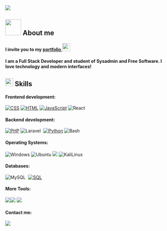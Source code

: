 <img src="https://readme-typing-svg.herokuapp.com?lines=Hi+World!;Web+Developer;Sysadmin+Student;%20AI%20Enthusiastic;Love%20Coding&center=true&width=200&height=30">
<h2><img src="https://media.giphy.com/media/VgCDAzcKvsR6OM0uWg/giphy.gif" width="50" />  About me </h2>
<h4>I invite you to my <a href="https://rociocarvajal.github.io/portfolio/" target="_blank">portfolio </a><img src="https://github.com/rociocarvajal/rociocarvajal/assets/136781946/39ed477f-99ba-47f1-a08d-c141eda97f0a" width ="25"><h4/>
<h4>I am a Full Stack Developer and student of Sysadmin and Free Software.
I love technology and modern interfaces!<h4/>
 <h2><img src="https://media2.giphy.com/media/QssGEmpkyEOhBCb7e1/giphy.gif?cid=ecf05e47a0n3gi1bfqntqmob8g9aid1oyj2wr3ds3mg700bl&rid=giphy.gif" width ="25">   Skills</h2>

#### Frontend development:
<a href="https://github.com/search?q=user%3ADenverCoder1+is%3Arepo+language%3Acss"><img alt="CSS" src="https://img.shields.io/badge/CSS%20-%231572B6.svg?logo=css3&logoColor=white"></a>
<a href="https://github.com/search?q=user%3ADenverCoder1+is%3Arepo+language%3Ahtml"><img alt="HTML" src="https://img.shields.io/badge/HTML%20-%23E34F26.svg?logo=html5&logoColor=white"></a>
<a href="https://github.com/search?q=user%3ADenverCoder1+is%3Arepo+language%3Ajavascript"><img alt="JavaScript" src="https://img.shields.io/badge/JavaScript%20-%23F7DF1E.svg?logo=javascript&logoColor=black"></a>
![React](https://img.shields.io/badge/-React-000?&logo=React)
#### Backend development:
<a href="https://github.com/search?q=user%3ADenverCoder1+is%3Arepo+language%3Aphp"><img alt="PHP" src="https://img.shields.io/badge/PHP-%23777BB4.svg?logo=php&logoColor=white"></a>
![Laravel](https://img.shields.io/badge/-Laravel-05122A?style=flat&logo=laravel&logoColor=FF2D20)&nbsp;
<a href="https://github.com/search?q=user%3ADenverCoder1+is%3Arepo+language%3Apython"><img alt="Python" src="https://img.shields.io/badge/Python%20-%2314354C.svg?logo=python&logoColor=white"></a>
![Bash](https://img.shields.io/badge/-Bash-000?&logo=GNU-Bash)
#### Operating Systems:
![Windows](https://img.shields.io/badge/Windows-0078D6?style=flat-square&logo=Windows&logoColor=white)
![Ubuntu](https://img.shields.io/badge/Ubuntu-E95420?style=flat-square&logo=Ubuntu&logoColor=white)
<img src="https://img.shields.io/badge/-Debian-A80030?style=flat-square&logo=Debian&logoColor=white"/>
![KaliLinux](https://img.shields.io/badge/Kali-557C94?style=flat-square&logo=KaliLinux&logoColor=white)
#### Databases:
![MySQL](https://img.shields.io/badge/-MySQL-05122A?style=flat&logo=mysql&logoColor=4479A1)&nbsp;
<a href="https://github.com/search?q=user%3ADenverCoder1+is%3Arepo+language%3Asql"><img alt="SQL" src="https://img.shields.io/badge/SQL%20-%23025E8C.svg?logo=amazon-dynamodb&logoColor=white"></a>
#### More Tools:
<img src="https://img.shields.io/badge/-Github-181717?style=flat-square&logo=GitHub&logoColor=white"/><img src="https://img.shields.io/badge/-Git-F44D27?style=flat-square&logo=Git&logoColor=white"/>
<img src="https://img.shields.io/badge/-NPM-CB3837?style=flat-square&logo=NPM&logoColor=white"/>




#### Contact me:

<a target="_blank" href="https://www.linkedin.com/in/rocio-carvajal-9983ab280/"><img src="https://img.shields.io/badge/-LinkedIn-0077B5?style=for-the-badge&logo=Linkedin&logoColor=white"></img></a>
